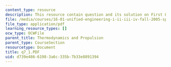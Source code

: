 ```yaml
---
content_type: resource
description: This resource contain question and its solution on First Law of Thermodynamics.
file: /media/courses/16-01-unified-engineering-i-ii-iii-iv-fall-2005-spring-2006/d739e48661983a6c335b7b33e8891394_q7_1.PDF
file_type: application/pdf
learning_resource_types: []
ocw_type: OCWFile
parent_title: Thermodynamics and Propulsion
parent_type: CourseSection
resourcetype: Document
title: q7_1.PDF
uid: d739e486-6198-3a6c-335b-7b33e8891394
---
```

